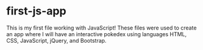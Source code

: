 # first-js-app

This is my first file working with JavaScript! These files were used to create an app where I will have an interactive pokedex using languages HTML, CSS, JavaScript, jQuery, and Bootstrap.